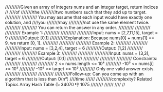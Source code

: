 //////////Given an array of integers nums and an integer target, return indices 
//
////of 
////////the 
//////////two numbers such that they add up to target. 
//////////
////////// You may assume that each input would have exactly one solution, and 
////you 
////////may 
//////////not use the same element twice. 
//////////
////////// You can return the answer in any order. 
//////////
////////// 
////////// Example 1: 
//////////
////////// 
//////////Input: nums = [2,7,11,15], target = 9
//////////Output: [0,1]
//////////Explanation: Because nums[0] + nums[1] == 9, we return [0, 1].
////////// 
//////////
////////// Example 2: 
//////////
////////// 
//////////Input: nums = [3,2,4], target = 6
//////////Output: [1,2]
////////// 
//////////
////////// Example 3: 
//////////
////////// 
//////////Input: nums = [3,3], target = 6
//////////Output: [0,1]
////////// 
//////////
////////// 
////////// Constraints: 
//////////
////////// 
////////// 2 <= nums.length <= 10⁴ 
////////// -10⁹ <= nums[i] <= 10⁹ 
////////// -10⁹ <= target <= 10⁹ 
////////// Only one valid answer exists. 
////////// 
//////////
////////// 
//////////Follow-up: Can you come up with an algorithm that is less than O(n²) 
////time 
//////
//////////complexity? Related Topics Array Hash Table 👍 34070 👎 1075
////////
//////
////
//
